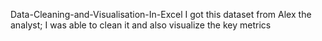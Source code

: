 Data-Cleaning-and-Visualisation-In-Excel
I got this dataset from Alex the analyst; I was able to clean it and also visualize the key metrics
